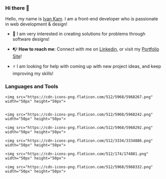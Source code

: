 ### Hi there 👋

Hello, my name is <a href="https://www.linkedin.com/in/ivan-kam00/">Ivan Kam</a>. I am a front-end developer who is passionate in web development & design! 

<ul>
  <li>
    <p>&#127750 I am very interested in creating solutions for problems through software designs!
  </li>
  <li>
    <p>&#128237 <b>How to reach me</b>: Connect with me on <a href="https://www.linkedin.com/in/ivan-kam00/">Linkedin</a>, or visit my <a href="https://ivodesign.link/">Portfolio Site</a>!
  </li>
  <li>
    <p>⚡ I am looking for help with coming up with new project ideas, and keep improving my skills!</p>
  </li>
</ul>

<h3>Languages and Tools</h3>
<div display="flex" >

    <img src="https://cdn-icons-png.flaticon.com/512/5968/5968267.png" width="50px" height="50px">


    <img src="https://cdn-icons-png.flaticon.com/512/5968/5968242.png" width="50px" height="50px">

    <img src="https://cdn-icons-png.flaticon.com/512/5968/5968292.png" width="50px" height="50px">

    <img src="https://cdn-icons-png.flaticon.com/512/3334/3334886.png" width="50px" height="50px">

    <img src="https://cdn-icons-png.flaticon.com/512/174/174881.png" width="50px" height="50px">

    <img src="https://cdn-icons-png.flaticon.com/512/5968/5968332.png" width="50px" height="50px">
 </div>
<!--
**ivankam123/ivankam123** is a ✨ _special_ ✨ repository because its `README.md` (this file) appears on your GitHub profile.

Here are some ideas to get you started:

- 🔭 I’m currently working on ...
- 🌱 I’m currently learning ...
- 👯 I’m looking to collaborate on ...
- 🤔 I’m looking for help with ...
- 💬 Ask me about ...
- 📫 How to reach me: ...
- 😄 Pronouns: ...
- ⚡ Fun fact: ...
-->
